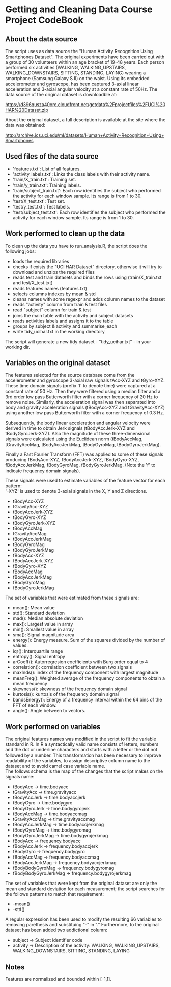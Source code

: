 # Getting and Cleaning Data Course Project CodeBook

About the data source
-----------
The script uses as data source the "Human Activity Recognition Using Smartphones Dataset". The original experiments have been carried out with a group of 30 volunteers within an age bracket of 19-48 years. Each person performed six activities (WALKING, WALKING_UPSTAIRS, WALKING_DOWNSTAIRS, SITTING, STANDING, LAYING) wearing a smartphone (Samsung Galaxy S II) on the waist. Using its embedded accelerometer and gyroscope, has been captured 3-axial linear acceleration and 3-axial angular velocity at a constant rate of 50Hz.
The data source of the original dataset is downloadble at:

https://d396qusza40orc.cloudfront.net/getdata%2Fprojectfiles%2FUCI%20HAR%20Dataset.zip

About the original dataset, a full description is available at the site where the data was obtained:

http://archive.ics.uci.edu/ml/datasets/Human+Activity+Recognition+Using+Smartphones


Used files of the data source
-----------
- 'features.txt': List of all features.
- 'activity_labels.txt': Links the class labels with their activity name.
- 'train/X_train.txt': Training set.
- 'train/y_train.txt': Training labels.
- 'train/subject_train.txt': Each row identifies the subject who performed the activity for each window sample. Its range is from 1 to 30. 
- 'test/X_test.txt': Test set.
- 'test/y_test.txt': Test labels.
- 'test/subject_test.txt': Each row identifies the subject who performed the activity for each window sample. Its range is from 1 to 30. 


Work performed to clean up the data
-----------
To clean up the data you have to run_analysis.R, the script does the following jobs:

- loads the required libraries
- checks if exists the "UCI HAR Dataset" directory, otherwise it will try to download and unzips the required files
- reads test and train datasets and binds the rows using (train/X_train.txt and test/X_test.txt)
- reads features names (features.txt)
- selects columns indexes by mean & std        
- cleans names with some regexpr and adds column names to the dataset
- reads "activity" column from train & test files
- read "subject" column for train & test        
- joins the main table with the activity and subject datasets
- reads activities labels and assigns it to the table 
- groups by subject & activity and summarise_each
- write tidy_ucihar.txt in the working directory

The script will generate a new tidy dataset - "tidy_ucihar.txt" - in your working dir.


Variables on the original dataset
-----------
The features selected for the source database come from the accelerometer and gyroscope 3-axial raw signals tAcc-XYZ and tGyro-XYZ. These time domain signals (prefix 't' to denote time) were captured at a constant rate of 50 Hz. Then they were filtered using a median filter and a 3rd order low pass Butterworth filter with a corner frequency of 20 Hz to remove noise. Similarly, the acceleration signal was then separated into body and gravity acceleration signals (tBodyAcc-XYZ and tGravityAcc-XYZ) using another low pass Butterworth filter with a corner frequency of 0.3 Hz. 

Subsequently, the body linear acceleration and angular velocity were derived in time to obtain Jerk signals (tBodyAccJerk-XYZ and tBodyGyroJerk-XYZ). Also the magnitude of these three-dimensional signals were calculated using the Euclidean norm (tBodyAccMag, tGravityAccMag, tBodyAccJerkMag, tBodyGyroMag, tBodyGyroJerkMag). 

Finally a Fast Fourier Transform (FFT) was applied to some of these signals producing fBodyAcc-XYZ, fBodyAccJerk-XYZ, fBodyGyro-XYZ, fBodyAccJerkMag, fBodyGyroMag, fBodyGyroJerkMag. (Note the 'f' to indicate frequency domain signals). 

These signals were used to estimate variables of the feature vector for each pattern:  
'-XYZ' is used to denote 3-axial signals in the X, Y and Z directions.

- tBodyAcc-XYZ
- tGravityAcc-XYZ
- tBodyAccJerk-XYZ
- tBodyGyro-XYZ
- tBodyGyroJerk-XYZ
- tBodyAccMag
- tGravityAccMag
- tBodyAccJerkMag
- tBodyGyroMag
- tBodyGyroJerkMag
- fBodyAcc-XYZ
- fBodyAccJerk-XYZ
- fBodyGyro-XYZ
- fBodyAccMag
- fBodyAccJerkMag
- fBodyGyroMag
- fBodyGyroJerkMag

The set of variables that were estimated from these signals are: 

- mean(): Mean value
- std(): Standard deviation
- mad(): Median absolute deviation 
- max(): Largest value in array
- min(): Smallest value in array
- sma(): Signal magnitude area
- energy(): Energy measure. Sum of the squares divided by the number of values. 
- iqr(): Interquartile range 
- entropy(): Signal entropy
- arCoeff(): Autorregresion coefficients with Burg order equal to 4
- correlation(): correlation coefficient between two signals
- maxInds(): index of the frequency component with largest magnitude
- meanFreq(): Weighted average of the frequency components to obtain a mean frequency
- skewness(): skewness of the frequency domain signal 
- kurtosis(): kurtosis of the frequency domain signal 
- bandsEnergy(): Energy of a frequency interval within the 64 bins of the FFT of each window.
- angle(): Angle between to vectors.


Work performed on variables
-----------
The original features names was modified in the script to fit the variable standard in R. In R a syntactically valid name consists of letters, numbers and the dot or underline characters and starts with a letter or the dot not followed by a number.
This transformation has been necessary to improve readability of the variables, to assign descriptive column name to the dataset and to avoid camel case variable name.  
The follows schema is the map of the changes that the script makes on the signals name:

* tBodyAcc                ->  time.bodyacc
* tGravityAcc             ->  time.gravityacc
* tBodyAccJerk            ->  time.bodyaccjerk
* tBodyGyro               ->  time.bodygyro
* tBodyGyroJerk           ->  time.bodygyrojerk
* tBodyAccMag             ->  time.bodyaccmag
* tGravityAccMag          ->  time.gravityaccmag
* tBodyAccJerkMag         ->  time.bodyaccjerkmag
* tBodyGyroMag            ->  time.bodygyromag
* tBodyGyroJerkMag        ->  time.bodygyrojerkmag
* fBodyAcc                ->  frequency.bodyacc
* fBodyAccJerk            ->  frequency.bodyaccjerk
* fBodyGyro               ->  frequency.bodygyro
* fBodyAccMag             ->  frequency.bodyaccmag
* fBodyAccJerkMag         ->  frequency.bodyaccjerkmag
* fBodyBodyGyroMag        ->  frequency.bodygyromag
* fBodyBodyGyroJerkMag    ->  frequency.bodygyrojerkmag

The set of variables that were kept from the original dataset are only the mean and standard deviation for each measurement; the script searches for the follows patterns to match that requirement:

* -mean()
* -std()

A regular expression has been used to modify the resulting 66 variables to removing parethesis and substituing "-" in "." 
Furthermore, to the original dataset has been added two addictional column: 
 
- subject               ->  Subject identifier code
- activity              ->  Description of the activity: WALKING, WALKING_UPSTAIRS, WALKING_DOWNSTAIRS, SITTING, STANDING, LAYING


Notes
-----------
Features are normalized and bounded within [-1,1].


